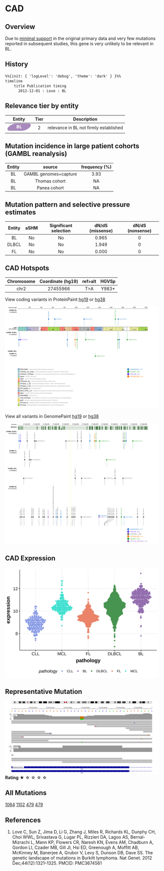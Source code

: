 # CAD

## Overview

Due to [minimal support](CAD#representative-mutation) in the original primary data and very few mutations reported in subsequent studies, this gene is very unlikely to be relevant in BL. 


## History
```mermaid
%%{init: { 'logLevel': 'debug', 'theme': 'dark' } }%%
timeline
    title Publication timing
      2012-12-01 : Love : BL
```

## Relevance tier by entity

|Entity|Tier|Description                           |
|:------:|:----:|--------------------------------------|
|![BL](images/icons/BL_tier2.png)    |2   |relevance in BL not firmly established|

## Mutation incidence in large patient cohorts (GAMBL reanalysis)

|Entity|source               |frequency (%)|
|:------:|:---------------------:|:-------------:|
|BL    |GAMBL genomes+capture|3.93         |
|BL    |Thomas cohort        |  NA         |
|BL    |Panea cohort         |  NA         |

## Mutation pattern and selective pressure estimates

|Entity|aSHM|Significant selection|dN/dS (missense)|dN/dS (nonsense)|
|:------:|:----:|:---------------------:|:----------------:|:----------------:|
|BL    |No  |No                   |0.965           |0               |
|DLBCL |No  |No                   |1.949           |0               |
|FL    |No  |No                   |0.000           |0               |




## CAD Hotspots

| Chromosome |Coordinate (hg19) | ref>alt | HGVSp | 
 | :---:| :---: | :--: | :---: |
| chr2 | 27455966 | T>A | Y983* |

View coding variants in ProteinPaint [hg19](https://morinlab.github.io/LLMPP/GAMBL/CAD_protein.html)  or [hg38](https://morinlab.github.io/LLMPP/GAMBL/CAD_protein_hg38.html)

![](images/proteinpaint/CAD_NM_004341.svg)

View all variants in GenomePaint [hg19](https://morinlab.github.io/LLMPP/GAMBL/CAD.html)  or [hg38](https://morinlab.github.io/LLMPP/GAMBL/CAD_hg38.html)

![](images/proteinpaint/CAD.svg)

## CAD Expression
![](images/gene_expression/CAD_by_pathology.svg)
<!-- ORIGIN: loveGeneticLandscapeMutations2012 -->
<!-- BL: loveGeneticLandscapeMutations2012 -->

## Representative Mutation
![](primary/Love_CAD.svg)
**Rating**
&starf; &star; &star; &star; &star;

## All Mutations

[1064](https://www.bcgsc.ca/downloads/morinlab/GAMBL/Love/1064_reports.html)
[1102](https://www.bcgsc.ca/downloads/morinlab/GAMBL/Love/1102_reports.html)
[479](https://www.bcgsc.ca/downloads/morinlab/GAMBL/Love/479_reports.html)
[479](https://www.bcgsc.ca/downloads/morinlab/GAMBL/Love/479_reports.html)

## References
1.  Love C, Sun Z, Jima D, Li G, Zhang J, Miles R, Richards KL, Dunphy CH, Choi WWL, Srivastava G, Lugar PL, Rizzieri DA, Lagoo AS, Bernal-Mizrachi L, Mann KP, Flowers CR, Naresh KN, Evens AM, Chadburn A, Gordon LI, Czader MB, Gill JI, Hsi ED, Greenough A, Moffitt AB, McKinney M, Banerjee A, Grubor V, Levy S, Dunson DB, Dave SS. The genetic landscape of mutations in Burkitt lymphoma. Nat Genet. 2012 Dec;44(12):1321–1325. PMCID: PMC3674561
